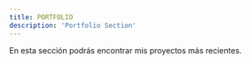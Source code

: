 ```yaml
---
title: PORTFOLIO
description: 'Portfolio Section'
---
```


En esta sección podrás encontrar mis proyectos más recientes. 